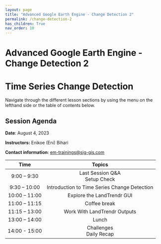 ```yaml
---
layout: page
title: "Advanced Google Earth Engine - Change Detection 2"
permalink: /change-detection-2
has_children: True
nav_order: 10
---
```


# Advanced Google Earth Engine - Change Detection 2
# Time Series Change Detection

Navigate through the different lesson sections by using the menu on the lefthand side or the table of contents below.

## Session Agenda

**Date**: August 4, 2023

**Instructors:** Enikoe (Eni) Bihari 

**Contact information**: [em-trainings@sig-gis.com](em-trainings@sig-gis.com)

|Time           |  Topics       |
|:-------------:|:-------------:|
| 9:00 – 9:30   | Last Session Q&A <br> Setup Check |
| 9:30 – 10:00  | Introduction to Time Series Change Detection |
| 10:00 – 11:00 | Explore the LandTrendr GUI |
| 11:00 – 11:15 | Coffee break |
| 11:15 – 13:00 | Work With LandTrendr Outputs |
| 13:00 – 14:00 | Lunch |
| 14:00 - 15:00 | Challenges <br> Daily Recap |

